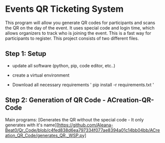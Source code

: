 # Events QR Ticketing System

This program will allow you generate QR codes for participants and scans the QR on the day of the event. It uses special code and login time, which allows organizers to track who is joining the event. This is a fast way for participants to register.
This project consists of two different files.

## Step 1: Setup
- update all software (python, pip, code editor, etc..)
- create a virtual environment

- Download all necessary requirements
' pip install -r requirements.txt '

## Step 2: Generation of QR Code - ACreation-QR-Code

Main programs:
[Generates the QR without the special code - It only generates with it's name][https://github.com/Aleana-Beat0/Qr_Code/blob/c4fed838d6ea797334f077ae8394a01c14bb04bb/ACreation_QR_Code/generates_QR._WSP.py] 

